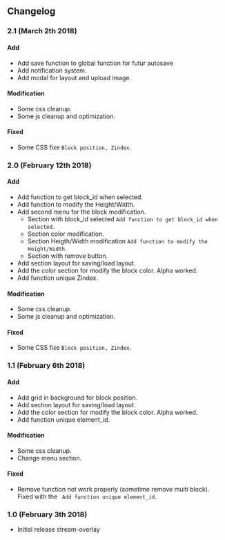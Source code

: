 ## Changelog ##

### 2.1 (March 2th 2018) ###
#### Add
* Add save function to global function for futur autosave
* Add notification system.
* Add modal for layout and upload image.

#### Modification
* Some css cleanup.
* Some js cleanup and optimization.


#### Fixed
* Some CSS fixe `Block position, Zindex`.


### 2.0 (February 12th 2018) ###
#### Add
* Add function to get block_id when selected.
* Add function to modify the Height/Width.
* Add second menu for the block modification.
	* Section with block_id selected  `Add function to get block_id when selected`.
	* Section color modification.
	* Section Heigth/Width modification `Add function to modify the Height/Width`.
	* Section with remove button.
* Add section layout for saving/load layout.
* Add the color section for modify the block color. Alpha worked.
* Add function unique Zindex. 

#### Modification
* Some css cleanup.
* Some js cleanup and optimization.


#### Fixed
* Some CSS fixe `Block position, Zindex`.


### 1.1 (February 6th 2018) ###
#### Add
* Add grid in background for block position.
* Add section layout for saving/load layout.
* Add the color section for modify the block color. Alpha worked.
* Add function unique element_id. 

#### Modification
* Some css cleanup.
* Change menu section.

#### Fixed
* Remove function not work properly (sometime remove multi block). Fixed with the `
Add function unique element_id`.


### 1.0 (February 3th 2018) ###

* Initial release stream-overlay
